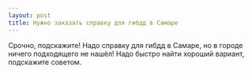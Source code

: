 ```yaml
---
layout: post 
title: Нужно заказать справку для гибдд в Самаре 
--- 
```

Срочно, подскажите! Надо справку для гибдд в Самаре, но в городе ничего подходящего не нашёл! Надо быстро найти хороший вариант, подскажите советом.
